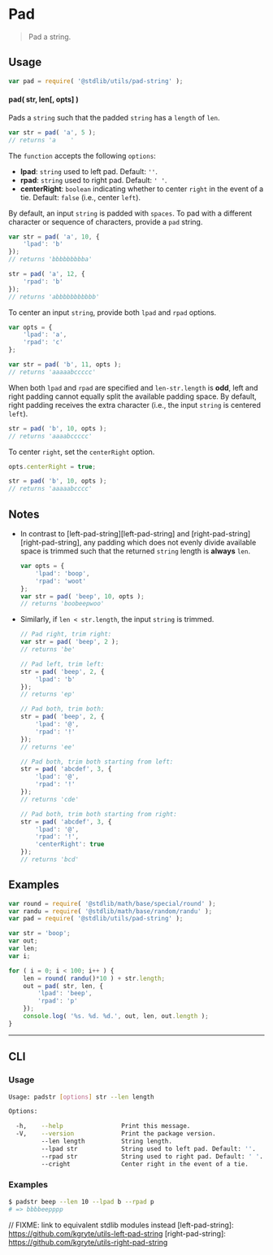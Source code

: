 # Pad

> Pad a string.


<!-- <intro> -->

<!-- </intro> -->


<!-- <usage> -->

## Usage

``` javascript
var pad = require( '@stdlib/utils/pad-string' );
```

#### pad( str, len[, opts] )

Pads a `string` such that the padded `string` has a `length` of `len`.

``` javascript
var str = pad( 'a', 5 );
// returns 'a    '
```

The `function` accepts the following `options`:
*	__lpad__: `string` used to left pad. Default: `''`.
*	__rpad__: `string` used to right pad. Default: `' '`.
*	__centerRight__: `boolean` indicating whether to center `right` in the event of a tie. Default: `false` (i.e., center `left`).

By default, an input `string` is padded with `spaces`. To pad with a different character or sequence of characters, provide a `pad` string.

``` javascript
var str = pad( 'a', 10, {
    'lpad': 'b'
});
// returns 'bbbbbbbbba'

str = pad( 'a', 12, {
    'rpad': 'b'
});
// returns 'abbbbbbbbbbb'
```

To center an input `string`, provide both `lpad` and `rpad` options.

``` javascript
var opts = {
    'lpad': 'a',
    'rpad': 'c'
};

var str = pad( 'b', 11, opts );
// returns 'aaaaabccccc'
```

When both `lpad` and `rpad` are specified and `len-str.length` is __odd__, left and right padding cannot equally split the available padding space. By default, right padding receives the extra character (i.e., the input `string` is centered `left`).

``` javascript
str = pad( 'b', 10, opts );
// returns 'aaaabccccc'
```

To center `right`, set the `centerRight` option.

``` javascript
opts.centerRight = true;

str = pad( 'b', 10, opts );
// returns 'aaaaabcccc'
```

<!-- </usage> -->

<!-- <notes> -->

## Notes

* In contrast to [left-pad-string][left-pad-string] and [right-pad-string][right-pad-string], any padding which does not evenly divide available space is trimmed such that the returned `string` length is __always__ `len`.

    ``` javascript
    var opts = {
        'lpad': 'boop',
        'rpad': 'woot'
    };
    var str = pad( 'beep', 10, opts );
    // returns 'boobeepwoo'
    ```
* Similarly, if `len < str.length`, the input `string` is trimmed.

    ``` javascript
    // Pad right, trim right:
    var str = pad( 'beep', 2 );
    // returns 'be'

    // Pad left, trim left:
    str = pad( 'beep', 2, {
        'lpad': 'b'
    });
    // returns 'ep'

    // Pad both, trim both:
    str = pad( 'beep', 2, {
        'lpad': '@',
        'rpad': '!'
    });
    // returns 'ee'

    // Pad both, trim both starting from left:
    str = pad( 'abcdef', 3, {
        'lpad': '@',
        'rpad': '!'
    });
    // returns 'cde'

    // Pad both, trim both starting from right:
    str = pad( 'abcdef', 3, {
        'lpad': '@',
        'rpad': '!',
        'centerRight': true
    });
    // returns 'bcd'
    ```

<!-- </notes> -->

<!-- <examples> -->

## Examples

``` javascript
var round = require( '@stdlib/math/base/special/round' );
var randu = require( '@stdlib/math/base/random/randu' );
var pad = require( '@stdlib/utils/pad-string' );

var str = 'boop';
var out;
var len;
var i;

for ( i = 0; i < 100; i++ ) {
    len = round( randu()*10 ) + str.length;
    out = pad( str, len, {
        'lpad': 'beep',
        'rpad': 'p'
    });
    console.log( '%s. %d. %d.', out, len, out.length );
}
```

<!-- </examples> -->

<!-- <cli> -->

---
## CLI

<!-- <usage> -->

### Usage

``` bash
Usage: padstr [options] str --len length

Options:

  -h,    --help                Print this message.
  -V,    --version             Print the package version.
         --len length          String length.
         --lpad str            String used to left pad. Default: ''.
         --rpad str            String used to right pad. Default: ' '.
         --cright              Center right in the event of a tie.
```

<!-- </usage> -->

<!-- <examples> -->

### Examples

``` bash
$ padstr beep --len 10 --lpad b --rpad p
# => bbbbeepppp
```

<!-- <examples> -->

<!-- </cli> -->

<!-- <links> -->

// FIXME: link to equivalent stdlib modules instead
[left-pad-string]: https://github.com/kgryte/utils-left-pad-string
[right-pad-string]: https://github.com/kgryte/utils-right-pad-string

<!-- </links> -->
